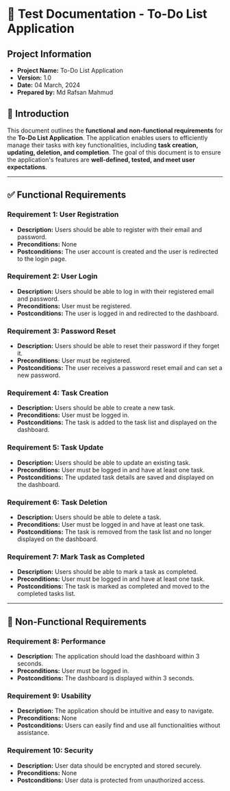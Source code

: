# 📌 Test Documentation - To-Do List Application

## Project Information  
- **Project Name:** To-Do List Application  
- **Version:** 1.0  
- **Date:** 04 March, 2024  
- **Prepared by:** Md Rafsan Mahmud  

## 📖 Introduction  
This document outlines the **functional and non-functional requirements** for the **To-Do List Application**. The application enables users to efficiently manage their tasks with key functionalities, including **task creation, updating, deletion, and completion**. The goal of this document is to ensure the application's features are **well-defined, tested, and meet user expectations**.  

---

## ✅ Functional Requirements  

### **Requirement 1: User Registration**  
- **Description:** Users should be able to register with their email and password.  
- **Preconditions:** None  
- **Postconditions:** The user account is created and the user is redirected to the login page.  

### **Requirement 2: User Login**  
- **Description:** Users should be able to log in with their registered email and password.  
- **Preconditions:** User must be registered.  
- **Postconditions:** The user is logged in and redirected to the dashboard.  

### **Requirement 3: Password Reset**  
- **Description:** Users should be able to reset their password if they forget it.  
- **Preconditions:** User must be registered.  
- **Postconditions:** The user receives a password reset email and can set a new password.  

### **Requirement 4: Task Creation**  
- **Description:** Users should be able to create a new task.  
- **Preconditions:** User must be logged in.  
- **Postconditions:** The task is added to the task list and displayed on the dashboard.  

### **Requirement 5: Task Update**  
- **Description:** Users should be able to update an existing task.  
- **Preconditions:** User must be logged in and have at least one task.  
- **Postconditions:** The updated task details are saved and displayed on the dashboard.  

### **Requirement 6: Task Deletion**  
- **Description:** Users should be able to delete a task.  
- **Preconditions:** User must be logged in and have at least one task.  
- **Postconditions:** The task is removed from the task list and no longer displayed on the dashboard.  

### **Requirement 7: Mark Task as Completed**  
- **Description:** Users should be able to mark a task as completed.  
- **Preconditions:** User must be logged in and have at least one task.  
- **Postconditions:** The task is marked as completed and moved to the completed tasks list.  

---

## 🔹 Non-Functional Requirements  

### **Requirement 8: Performance**  
- **Description:** The application should load the dashboard within 3 seconds.  
- **Preconditions:** User must be logged in.  
- **Postconditions:** The dashboard is displayed within 3 seconds.  

### **Requirement 9: Usability**  
- **Description:** The application should be intuitive and easy to navigate.  
- **Preconditions:** None  
- **Postconditions:** Users can easily find and use all functionalities without assistance.  

### **Requirement 10: Security**  
- **Description:** User data should be encrypted and stored securely.  
- **Preconditions:** None  
- **Postconditions:** User data is protected from unauthorized access.  
